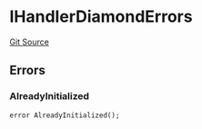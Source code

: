 # IHandlerDiamondErrors
[Git Source](https://github.com/thrackle-io/tron/blob/bcd51b65303028319f618c7ac3ded4f0d5f7d964/src/common/IErrors.sol)


## Errors
### AlreadyInitialized

```solidity
error AlreadyInitialized();
```

